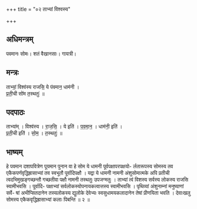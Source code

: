 +++
title = "०२ ताभ्यां विश्वस्य"

+++
## अधिमन्त्रम्
पवमानः सोमः। शतं वैखानसाः। गायत्री।

## मन्त्रः
ताभ्यां॒ विश्व॑स्य राजसि॒ ये प॑वमान॒ धाम॑नी ।  
प्र॒ती॒ची सो॑म त॒स्थतुः॑ ॥

## पदपाठः
ताभ्या॑म् । विश्व॑स्य । रा॒ज॒सि॒ । ये इति॑ । प॒व॒मा॒न॒ । धाम॑नी॒ इति॑ ।  
प्र॒ती॒ची इति॑ । सो॒म॒ । त॒स्थतुः॑ ॥

## भाष्यम्
हे पवमान दशापवित्रेण पूयमान पुनान वा हे सोम ये धामनी पूर्वपक्षापरपक्षयो- र्लतारूपस्य सोमस्य तव एकैकपर्णवृद्धिह्रासाभ्यां तव स्वभूतौ पूर्वादिपक्षौ । यद्वा ये धामनी नामनी अंशुसोमात्मके अपि प्रतीची त्वदभिमुखङ्गच्छन्तौ गच्छतीवा पक्षौ नामनी तस्थतुः उपजग्मतुः । ताभ्यां त्वं विशस्य सर्वस्य लोकस्य राजसि स्वामीभवसि । पूर्वादि- पक्षाभ्यां सर्वलोकस्योपनायकत्वात्तस्य स्वामीभवसि । पृथिव्यां अंशुनाम्नां मनुष्याणां सर्वे- षां अभीप्सितदानेन तस्यलोकस्य द्युलोके देवेभ्यः स्वसुधामयकलादानेन तेषां प्रीणयिता भवति । देवाःखलु सोमस्य एकैकवृद्धिह्रासाभ्यां कलाः पिबन्ति ॥ २ ॥